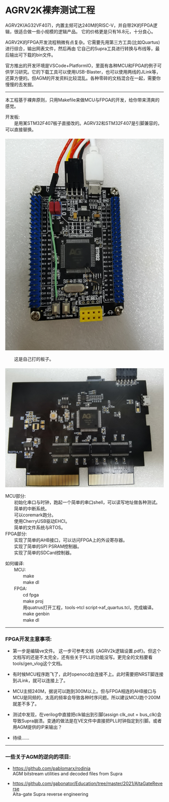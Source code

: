 
# AGRV2K裸奔测试工程

AGRV2K(AG32VF407)，内置主频可达240M的RISC-V，并自带2K的FPGA逻辑，很适合做一些小规模的逻辑产品。
它的价格更是只有16.8元，十分良心。

AGRV2K的FPGA开发流程稍微有点复杂。它需要先用第三方工具(比如Quartus)进行综合，输出网表文件，然后再由
它自己的Supra工具进行转换与布线等，最后输出可下载的bin文件。

官方推出的开发环境是VSCode+PlatformIO，里面有各种MCU和FPGA的例子可供学习研究。它的下载工具可以使用USB-Blaster，也可以使用两线的JLink等，还算方便的。但AGM的开发资料比较混乱。各种零碎的文档混合在一起，需要你慢慢的去发掘。

------
本工程基于裸奔原则，只用Makefile来做MCU与FPGA的开发，给你带来清爽的感觉。

开发板:  
　　是用某STM32F407板子直接改的。AGRV32和STM32F407是引脚兼容的，可以直接替换。  
　　![ ](board.png)

　　这是自己打的板子。  
　　![ ](New_SAROO.jpg)

MCU部分:  
　　初始化串口与时钟，跑起一个简单的串口shell，可以读写地址做各种测试。  
　　简单的中断系统。  
　　可以coremark跑分。  
　　使用CherryUSB驱动EHCI。  
　　简单的文件系统与RTOS。  
FPGA部分:  
　　实现了简单的AHB接口，可以访问FPGA上的外设寄存器。  
　　实现了简单的SPI PSRAM控制器。  
　　实现了简单的SDCard控制器。  

如何编译:  
　　MCU:  
　　　　make  
　　　　make dl  
　　FPGA:  
　　　　cd fpga  
　　　　make proj  
　　　　用quatrus打开工程，tools->tcl script->af_quartus.tcl，完成编译。  
　　　　make genbin  
　　　　make dl  

------
### FPGA开发主意事项:

- 第一步是编辑ve文件。 这一步可参考文档《AGRV2k逻辑设置.pdf》。但这个文档写的还是不太完全，还有些关于PLL的功能没写。更完全的文档要看tools/gen_vlog这个文档。

- 有时候MCU程序跑飞了，此时openocd会连接不上。此时需要把NRST脚连接到JLink，就可以连接上了。

- MCU主频240M，据说可以跑到300M以上。但与FPGA相连的AHB接口与MCU是同频的，太高的频率会导致各种时序问题。所以建议MCU跑个200M就差不多了。

- 测试中发现，在verilog中直接把clk输出到引脚(assign clk_out = bus_clk)会导致Supra崩溃。变通的做法是在VE文件中直接把PLL时钟指定到引脚。或者用AGM提供的IP来输出？

- 待续......

------
### 一些关于AGM的逆向的项目:
- https://github.com/pablomarx/rodinia  
AGM bitstream utilities and decoded files from Supra 

- https://github.com/gabonator/Education/tree/master/2021/AltaGateReverse  
Alta-gate Supra reverse engineering

